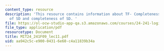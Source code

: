 ```yaml
---
content_type: resource
description: 'This resource contains information about TF- Completeness, soundness
  of SD and completeness of SD. '
file: https://ol-ocw-studio-app-qa.s3.amazonaws.com/courses/24-241-logic-i-fall-2009/aa942c5ce90004316e60c4a11839b34a_MIT24_241F09_lec11.pdf
file_type: application/pdf
resourcetype: Document
title: MIT24_241F09_lec11.pdf
uid: aa942c5c-e900-0431-6e60-c4a11839b34a
---
```


